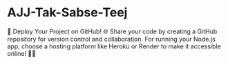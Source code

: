 # AJJ-Tak-Sabse-Teej
🚀 Deploy Your Project on GitHub! 🌐 Share your code by creating a GitHub repository for version control and collaboration. For running your Node.js app, choose a hosting platform like Heroku or Render to make it accessible online! 🔗✨
